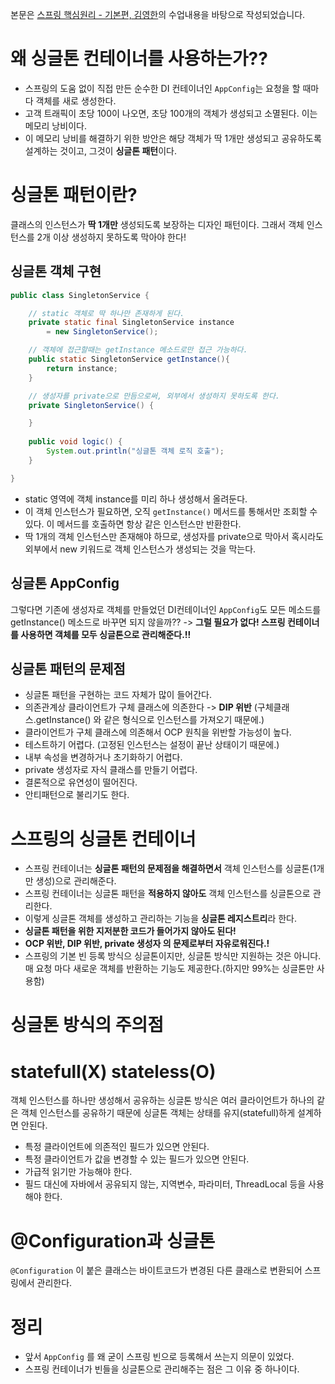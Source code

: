 본문은 [스프링 핵심원리 - 기본편, 김영한](https://www.inflearn.com/course/%EC%8A%A4%ED%94%84%EB%A7%81-%ED%95%B5%EC%8B%AC-%EC%9B%90%EB%A6%AC-%EA%B8%B0%EB%B3%B8%ED%8E%B8/dashboard)의 수업내용을 바탕으로 작성되었습니다.

# 왜 싱글톤 컨테이너를 사용하는가??
- 스프링의 도움 없이 직접 만든 순수한 DI 컨테이너인 <code>AppConfig</code>는 요청을 할 때마다 객체를 새로 생성한다.
- 고객 트래픽이 초당 100이 나오면, 초당 100개의 객체가 생성되고 소멸된다. 이는 메모리 낭비이다.
- 이 메모리 낭비를 해결하기 위한 방안은 해당 객체가 딱 1개만 생성되고 공유하도록 설계하는 것이고, 그것이 <strong>싱글톤 패턴</strong>이다.

# 싱글톤 패턴이란?
클래스의 인스턴스가 <strong>딱 1개만</strong> 생성되도록 보장하는 디자인 패턴이다. 그래서 객체 인스턴스를 2개 이상 생성하지 못하도록 막아야 한다!

## 싱글톤 객체 구현
```java
public class SingletonService {

    // static 객체로 딱 하나만 존재하게 된다.
    private static final SingletonService instance
        = new SingletonService();

    // 객체에 접근할때는 getInstance 메소드로만 접근 가능하다.
    public static SingletonService getInstance(){
        return instance;
    }

    // 생성자를 private으로 만듬으로써, 외부에서 생성하지 못하도록 한다.
    private SingletonService() {

    }
    
    public void logic() {
        System.out.println("싱글톤 객체 로직 호출");
    }

}
```
- static 영역에 객체 instance를 미리 하나 생성해서 올려둔다.
- 이 객체 인스턴스가 필요하면, 오직 <code>getInstance()</code> 메서드를 통해서만 조회할 수 있다. 이 메서드를 호출하면 항상 같은 인스턴스만 반환한다.
- 딱 1개의 객체 인스턴스만 존재해야 하므로, 생성자를 private으로 막아서 혹시라도 외부에서 new 키워드로 객체 인스턴스가 생성되는 것을 막는다.

## 싱글톤 AppConfig
그렇다면 기존에 생성자로 객체를 만들었던 DI컨테이너인 <code>AppConfig</code>도 모든 메소드를 getInstance() 메소드로 바꾸면 되지 않을까??
-> <strong>그럴 필요가 없다! 스프링 컨테이너를 사용하면 객체를 모두 싱글톤으로 관리해준다.!!</strong>

## 싱글톤 패턴의 문제점
- 싱글톤 패턴을 구현하는 코드 자체가 많이 들어간다.
- 의존관계상 클라이언트가 구체 클래스에 의존한다 -> <strong>DIP 위반</strong> (구체클래스.getInstance() 와 같은 형식으로 인스턴스를 가져오기 때문에.)
- 클라이언트가 구체 클래스에 의존해서 OCP 원칙을 위반할 가능성이 높다.
- 테스트하기 어렵다. (고정된 인스턴스는 설정이 끝난 상태이기 때문에.)
- 내부 속성을 변경하거나 초기화하기 어렵다.
- private 생성자로 자식 클래스를 만들기 어렵다.
- 결론적으로 유연성이 떨어진다.
- 안티패턴으로 불리기도 한다.

# 스프링의 싱글톤 컨테이너
- 스프링 컨테이너는 <strong>싱글톤 패턴의 문제점을 해결하면서</strong> 객체 인스턴스를 싱글톤(1개만 생성)으로 관리해준다.
- 스프링 컨테이너는 싱글톤 패턴을 <strong>적용하지 않아도</strong> 객체 인스턴스를 싱글톤으로 관리한다.
- 이렇게 싱글톤 객체를 생성하고 관리하는 기능을 <strong>싱글톤 레지스트리</strong>라 한다.
- <strong>싱글톤 패턴을 위한 지저분한 코드가 들어가지 않아도 된다!</strong>
- <strong>OCP 위반, DIP 위반, private 생성자 의 문제로부터 자유로워진다.!</strong>
- 스프링의 기본 빈 등록 방식으 싱글톤이지만, 싱글톤 방식만 지원하는 것은 아니다. 매 요청 마다 새로운 객체를 반환하는 기능도 제공한다.(하지만 99%는 싱글톤만 사용함)

# 싱글톤 방식의 주의점
# statefull(X) stateless(O)
객체 인스턴스를 하나만 생성해서 공유하는 싱글톤 방식은 여러 클라이언트가 하나의 같은 객체 인스턴스를 공유하기 때문에 싱글톤 객체는 상태를 유지(statefull)하게 설계하면 안된다.
- 특정 클라이언트에 의존적인 필드가 있으면 안된다.
- 특정 클라이언트가 값을 변경할 수 있는 필드가 있으면 안된다.
- 가급적 읽기만 가능해야 한다.
- 필드 대신에 자바에서 공유되지 않는, 지역변수, 파라미터, ThreadLocal 등을 사용해야 한다.

# @Configuration과 싱글톤
<code>@Configuration</code> 이 붙은 클래스는 바이트코드가 변경된 다른 클래스로 변환되어 스프링에서 관리한다. 

# 정리
- 앞서 <code>AppConfig</code> 를 왜 굳이 스프링 빈으로 등록해서 쓰는지 의문이 있었다.
- 스프링 컨테이너가 빈들을 싱글톤으로 관리해주는 점은 그 이유 중 하나이다.